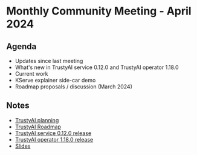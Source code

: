 # Monthly Community Meeting - April 2024

## Agenda

- Updates since last meeting
- What's new in TrustyAI service 0.12.0 and TrustyAI operator 1.18.0
- Current work
- KServe explainer side-car demo
- Roadmap proposals / discussion (March 2024)

## Notes

- [TrustyAI planning](https://github.com/orgs/trustyai-explainability/projects/12)
- [TrustyAI Roadmap](https://github.com/orgs/trustyai-explainability/projects/10)
- [TrustyAI service 0.12.0 release](https://github.com/trustyai-explainability/trustyai-explainability/releases/tag/v0.12.0)
- [TrustyAI operator 1.18.0 release](https://github.com/trustyai-explainability/trustyai-service-operator/releases/tag/v1.18.0)
- [Slides](2024-04-slides.pdf)
